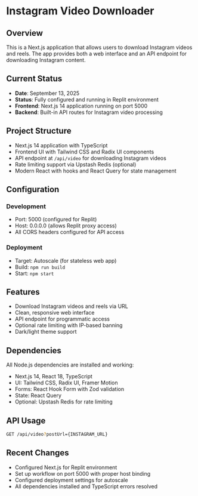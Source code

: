 # Instagram Video Downloader

## Overview
This is a Next.js application that allows users to download Instagram videos and reels. The app provides both a web interface and an API endpoint for downloading Instagram content.

## Current Status
- **Date**: September 13, 2025
- **Status**: Fully configured and running in Replit environment
- **Frontend**: Next.js 14 application running on port 5000
- **Backend**: Built-in API routes for Instagram video processing

## Project Structure
- Next.js 14 application with TypeScript
- Frontend UI with Tailwind CSS and Radix UI components
- API endpoint at `/api/video` for downloading Instagram videos
- Rate limiting support via Upstash Redis (optional)
- Modern React with hooks and React Query for state management

## Configuration
### Development
- Port: 5000 (configured for Replit)
- Host: 0.0.0.0 (allows Replit proxy access)
- All CORS headers configured for API access

### Deployment
- Target: Autoscale (for stateless web app)
- Build: `npm run build`
- Start: `npm start`

## Features
- Download Instagram videos and reels via URL
- Clean, responsive web interface
- API endpoint for programmatic access
- Optional rate limiting with IP-based banning
- Dark/light theme support

## Dependencies
All Node.js dependencies are installed and working:
- Next.js 14, React 18, TypeScript
- UI: Tailwind CSS, Radix UI, Framer Motion
- Forms: React Hook Form with Zod validation
- State: React Query
- Optional: Upstash Redis for rate limiting

## API Usage
```bash
GET /api/video?postUrl={INSTAGRAM_URL}
```

## Recent Changes
- Configured Next.js for Replit environment
- Set up workflow on port 5000 with proper host binding
- Configured deployment settings for autoscale
- All dependencies installed and TypeScript errors resolved
